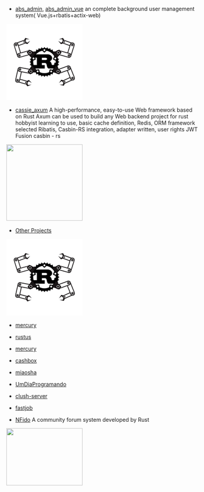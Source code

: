 * [abs_admin](https://github.com/rbatis/abs_admin), [abs_admin_vue](https://github.com/rbatis/abs_admin_vue)  an complete background user management system(
  Vue.js+rbatis+actix-web)

<img style="width: 200px;height: 200px;" width="200" height="200" src="logo.png" />

* [cassie_axum](https://gitee.com/stringlxd/cassie_axum)  A high-performance, easy-to-use Web framework based on Rust Axum can be used to build any Web backend project for rust hobbyist learning to use, basic cache definition, Redis, ORM framework selected Ribatis, Casbin-RS integration, adapter written, user rights JWT Fusion casbin - rs

<img style="width: 200px;height: 200px;" width="200" height="200" src="https://user-images.githubusercontent.com/3481148/162619158-bef0caaa-501b-4680-87e0-34157620b84c.png" />

* [Other Projects](https://github.com/rbatis/rbatis/network/dependents?package_id=UGFja2FnZS0zMjIwMTg5MjQ3)

<img style="width: 200px;height: 200px;" width="200" height="200" src="logo.png" />


* [mercury](https://github.com/nervosnetwork/mercury)

* [rustus](https://github.com/s3rius/rustus)

* [mercury](https://github.com/nervosnetwork/mercury)

* [cashbox](https://github.com/scryinfo/cashbox)

* [miaosha](https://github.com/leehyong/miaosha)

* [UmDiaProgramando](https://github.com/Gabriel-Paulucci/UmDiaProgramando)

* [clush-server](https://github.com/BruceKangCN/clush-server)

* [fastjob](https://github.com/eliasyaoyc/fastjob)

* [NFido](https://github.com/nfido/nfido.git) A community forum system developed by Rust

<img style="width: 200px;height: 150px;" width="200" height="150" src="https://user-images.githubusercontent.com/278153/160108965-bdc2e6fd-ce7d-4a80-887f-a4c094e13f6c.png" />



